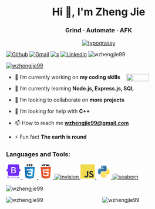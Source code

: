 <!---Github profile generator from https://rahuldkjain.github.io/gh-profile-readme-generator/--->

###

<h1 align="center">Hi 👋, I'm Zheng Jie</h1>
<h3 align="center">Grind · Automate · AFK</h3>

<!---Typograsy--->
<p align="center">
<a href="https://github.com/kawarimidoll/typograssy"><img alt="typograssy" 
      src="https://typograssy.deno.dev/api?text=Hello%20there!%20Welcome%20to%20my%20Profile%20Page!%20:D%20&l1=00bfff&l2=0084ff&l3=0055ff&l4=2b00ff&speed=100"></a>
</p>

[![Github](https://img.shields.io/badge/-Github-333?style=flat&logo=Github&logoColor=white)](https://github.com/WZhengJie99)
[![Gmail](https://img.shields.io/badge/wzhengjie99@gmail.com-30302f?style=flat&logo=Gmail&logoColor=red)](mailto:wzhengjie99@gmail.com)
[![x](https://img.shields.io/twitter/url?url=https%3A%2F%2Fx.com%2FWZJ_99_style=flat)](https://x.com/WZJ_99_)
[![Linkedin](https://img.shields.io/badge/WZJ-30302f?style=flat&logo=linkedin)](https://www.linkedin.com/in/wong-zheng-jie-24a684275)
<img src="https://komarev.com/ghpvc/?username=wzhengjie99&label=Profile%20views&color=0e75b6&style=flat" alt="wzhengjie99" />


</p>
<!---Trophies--->
<p align="left"> <a href="https://github.com/ryo-ma/github-profile-trophy"><img src="https://github-profile-trophy.vercel.app/?username=wzhengjie99" alt="wzhengjie99" /></a> </p>


<!---Lemon Slice :D--->
<img align="right" src="https://github.com/WZhengJie99/WZhengJie99/assets/147889572/954ae6c2-e13c-4d7d-96de-ec2e9d01b2ec" width="35%" height="35%">


- 🔭 I’m currently working on **my coding skills**

- 🌱 I’m currently learning **Node.js, Express.js, SQL**

- 👯 I’m looking to collaborate on **more projects**

- 🤝 I’m looking for help with **C++**

- 📫 How to reach me **wzhengjie99@gmail.com**

- ⚡ Fun fact **The earth is round**


</p></p>
<h3 align="left">Languages and Tools:</h3>
<p align="left"> <a href="https://getbootstrap.com" target="_blank" rel="noreferrer"> <img src="https://raw.githubusercontent.com/devicons/devicon/master/icons/bootstrap/bootstrap-plain-wordmark.svg" alt="bootstrap" width="40" height="40"/> </a> <a href="https://www.w3schools.com/css/" target="_blank" rel="noreferrer"> <img src="https://raw.githubusercontent.com/devicons/devicon/master/icons/css3/css3-original-wordmark.svg" alt="css3" width="40" height="40"/> </a> <a href="https://www.w3.org/html/" target="_blank" rel="noreferrer"> <img src="https://raw.githubusercontent.com/devicons/devicon/master/icons/html5/html5-original-wordmark.svg" alt="html5" width="40" height="40"/> </a> <a href="https://www.invisionapp.com/" target="_blank" rel="noreferrer"> <img src="https://www.vectorlogo.zone/logos/invisionapp/invisionapp-icon.svg" alt="invision" width="40" height="40"/> </a> <a href="https://developer.mozilla.org/en-US/docs/Web/JavaScript" target="_blank" rel="noreferrer"> <img src="https://raw.githubusercontent.com/devicons/devicon/master/icons/javascript/javascript-original.svg" alt="javascript" width="40" height="40"/> </a> <a href="https://www.python.org" target="_blank" rel="noreferrer"> <img src="https://raw.githubusercontent.com/devicons/devicon/master/icons/python/python-original.svg" alt="python" width="40" height="40"/> </a> <a href="https://seaborn.pydata.org/" target="_blank" rel="noreferrer"> <img src="https://seaborn.pydata.org/_images/logo-mark-lightbg.svg" alt="seaborn" width="40" height="40"/> </a> </p>


</p>

<p><img align="center" src="https://github-readme-stats.vercel.app/api/top-langs?username=wzhengjie99&show_icons=true&locale=en&layout=compact&theme=shadow_blue" alt="wzhengjie99" /></p>

<p>&nbsp;<img align="left" src="https://github-readme-stats.vercel.app/api?username=wzhengjie99&show_icons=true&locale=en&rank_icon=github&theme=shadow_blue" alt="wzhengjie99" width="46%" height="46%"/>

<img align="right" src="https://github-readme-streak-stats.herokuapp.com/?user=wzhengjie99&theme=shadow_blue" alt="wzhengjie99" width="48%" height="48%"/>


</p>
<!---
WZhengJie99/WZhengJie99 is a ✨ special ✨ repository because its `README.md` (this file) appears on your GitHub profile.
You can click the Preview link to take a look at your changes.
--->
